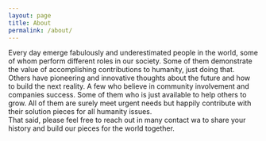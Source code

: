 ```yaml
---
layout: page
title: About
permalink: /about/
---
```


Every day emerge fabulously and underestimated people in the world, some of whom perform different roles in our society. Some of them demonstrate the value of accomplishing contributions to humanity, just doing that. Others have pioneering and innovative thoughts about the future and how to build the next reality. A few who believe in community involvement and companies success. Some of them who is just available to help others to grow. All of them are surely meet urgent needs but happily contribute with their solution pieces for all humanity issues. \
That said, please feel free to reach out in many contact wa to share your history and build our pieces for the world together.

